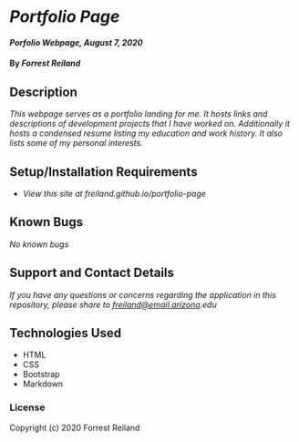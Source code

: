 # _Portfolio Page_

#### _Porfolio Webpage, August 7, 2020_

#### By _**Forrest Reiland**_

## Description 

_This webpage serves as a portfolio landing for me. It hosts links and descriptions of development projects that I have worked on. Additionally it hosts a condensed resume listing my education and work history. It also lists some of my personal interests._

## Setup/Installation Requirements 

* _View this site at freiland.github.io/portfolio-page_


## Known Bugs

_No known bugs_

## Support and Contact Details 

_If you have any questions or concerns regarding the application in this repository, please share to freiland@email.arizona.edu_

## Technologies Used

* HTML
* CSS
* Bootstrap
* Markdown 

### License 

Copyright (c) 2020 Forrest Reiland
